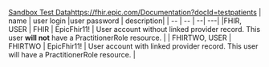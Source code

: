 [Sandbox Test Data](https://fhir.epic.com/Documentation?docId=testpatients)https://fhir.epic.com/Documentation?docId=testpatients
| name | user login |user  password | description|
| -- | -- | --| ---|
|FHIR, USER | FHIR | EpicFhir11!  | User account without linked provider record. This user **will not** have a PractitionerRole resource. |
| FHIRTWO, USER | FHIRTWO | 	EpicFhir11! | 	User account with linked provider record. This user will have a PractitionerRole resource. |
